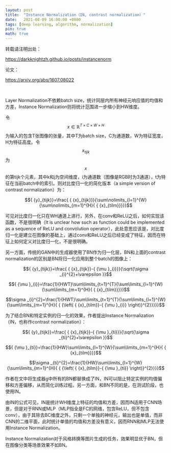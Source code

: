 ```yaml
---
layout: post
title:  "Instance Normalization（IN, contrast normalization）"
date:   2021-08-09 16:00:00 +0800
tags: [deep learning, algorithm, normalization]
pin: true
math: true
---
```


<style> h1 { border-bottom: none } </style>

转载请注明出处：

<https://darkknightzh.github.io/posts/instancenorm>


论文：

<https://arxiv.org/abs/1607.08022>

<br>

Layer Normalization不依赖batch size，统计同层内所有神经元响应值的均值和方差，Instance Normalization则将统计范围进一步缩小到HW维度。

令
$$x\in { {\mathbb{R}}^{T\times C\times W\times H}}$$
为输入的包含T张图像的张量，其中T为batch size，C为通道数，W为特征宽度，H为特征高度。令
$${ {x}_{tijk}}$$
为
$$x$$
的第tijk个元素，其中k和j为空间维度，i为通道数（图像是RGB时为3通道），t为特征在当前batch中的索引。则对比度归一化的简化版本（a simple version of contrast normalization）为：

$${ {y}_{tijk}}=\frac{ { {x}_{tijk}}}{\sum\nolimits_{l=1}^{W}{\sum\nolimits_{m=1}^{H}{ { {x}_{tilm}}}}}$$

可见对比度归一化只在WH通道上进行，另外，在conv和ReLU之后，如何实现该函数，不是很明确（It is unclear how such as function could be implemented as a sequence of ReLU and convolution operator），此处意思应该是，对比度归一化是建立在图像的基础上，通过conv和ReLU之后已经变成了特征，因而在特征上如何定义对比度归一化，不是很明确。

另一方面，传统的GAN中的生成器使用了BN作为归一化层，BN和上面的contrast normalization的区别是BN将归一化应用到整个batch的图像上：

$${ {y}_{tijk}}=\frac{ { {x}_{tijk}}-{ {\mu }_{i}}}{\sqrt{\sigma _{i}^{2}+\varepsilon }}$$

$${ {\mu }_{i}}=\frac{1}{HWT}\sum\limits_{t=1}^{T}{\sum\limits_{l=1}^{W}{\sum\limits_{m=1}^{H}{ { {x}_{tilm}}}}}$$

$$\sigma _{i}^{2}=\frac{1}{HWT}\sum\limits_{t=1}^{T}{\sum\limits_{l=1}^{W}{\sum\limits_{m=1}^{H}{ { {\left( { {x}_{tilm}}-{ {\mu }_{i}} \right)}^{2}}}}}$$

为了结合BN和特定实例的归一化的效果，作者提出Instance Normalization（IN，也称作contrast normalization）：

$${ {y}_{tijk}}=\frac{ { {x}_{tijk}}-{ {\mu }_{ti}}}{\sqrt{\sigma _{ti}^{2}+\varepsilon }}$$

$${ {\mu }_{ti}}=\frac{1}{HW}\sum\limits_{l=1}^{W}{\sum\limits_{m=1}^{H}{ { {x}_{tilm}}}}$$

$$\sigma _{ti}^{2}=\frac{1}{HW}\sum\limits_{l=1}^{W}{\sum\limits_{m=1}^{H}{ { {\left( { {x}_{tilm}}-{ {\mu }_{ti}} \right)}^{2}}}}$$

作者在文中将生成器g中所有的BN都替换成了IN，IN可以阻止特定实例的均值偏移和方差偏移，从而简化训练过程。另一方面，和BN不同的是，在测试阶段，也使用IN。

由IN的公式可见，IN是统计WH维度上特征的均值和方差，因而IN适用于CNN场景，但是对于RNN或MLP（MLP指全是FC的网络，包含ReLU，但不包含conv），由于其除去BC维度之外，只剩一个单独的神经元，输出也是单值，而非CNN的二维平面，此时统计单值的均值和方差没有意义，因而RNN和MLP无法使用Instance Normalization。

Instance Normalization对于风格转换等图片生成的任务，效果明显优于BN，但在图像分类等场景效果不如BN。
